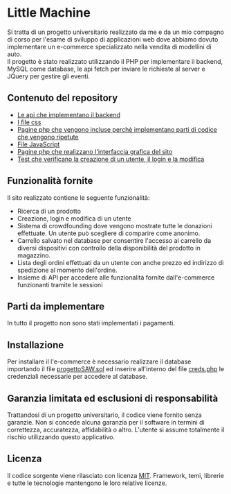 # Little Machine
Si tratta di un progetto universitario realizzato da me e da un mio compagno di
corso per l'esame di sviluppo di applicazioni web dove abbiamo dovuto implementare un e-commerce 
specializzato nella vendita di modellini di auto. \
Il progetto è stato realizzato utilizzando il PHP per implementare il backend, MySQL come database,
le api fetch per inviare le richieste al server e JQuery per gestire gli eventi.
## Contenuto del repository
* [Le api che implementano il backend](/public_html/api)
* [I file css](/public_html/css)
* [Pagine php che vengono incluse perchè implementano parti di codice che
  vengono ripetute](/public_html/include)
* [File JavaScript](/public_html/js)
* [Pagine php che realizzano l'interfaccia grafica del sito](/public_html/pages)
* [Test che verificano la creazione di un utente, il login e la modifica](/public_html/test)
## Funzionalità fornite
Il sito realizzato contiene le seguente funzionalità:
* Ricerca di un prodotto
* Creazione, login e modifica di un utente
* Sistema di crowdfounding dove vengono mostrate tutte le donazioni effettuate. 
  Un utente può scegliere di comparire come anonimo.
* Carrello salvato nel database per consentire l'accesso al carrello da diversi dispositivi
  con controllo della disponibilità del prodotto in magazzino.
* Lista degli ordini effettuati da un utente con anche prezzo ed indirizzo di spedizione al 
  momento dell'ordine.
* Insieme di API per accedere alle funzionalità fornite dall'e-commerce funzionanti tramite
  le sessioni
## Parti da implementare
In tutto il progetto non sono stati implementati i pagamenti.
## Installazione
Per installare il l'e-commerce è necessario realizzare il database 
importando il file [progettoSAW.sql](/public_html/database/progettoSAW.sql)
ed inserire all'interno del file [creds.php](creds.php) le credenziali necessarie per 
accedere al database.
## Garanzia limitata ed esclusioni di responsabilità
Trattandosi di un progetto universitario, il codice viene fornito senza garanzie. Non si concede alcuna garanzia per il software in termini di correttezza, accuratezza, affidabilità o altro. L'utente si assume totalmente il rischio utilizzando questo applicativo.
## Licenza
Il codice sorgente viene rilasciato con licenza [MIT](/../main/LICENSE). Framework, temi, librerie e tutte le tecnologie mantengono le loro relative licenze.
  
